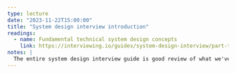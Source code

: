 ```yaml
---
type: lecture
date: "2023-11-22T15:00:00"
title: "System design interview introduction"
readings:
  - name: Fundamental technical system design concepts
    link: https://interviewing.io/guides/system-design-interview/part-two#12-fundamental-technical-system-design-concepts
notes: |
  The entire system design interview guide is good review of what we've covered in class, but the quiz will be on the sections that cover the CAP theorem and replication.
---
```

